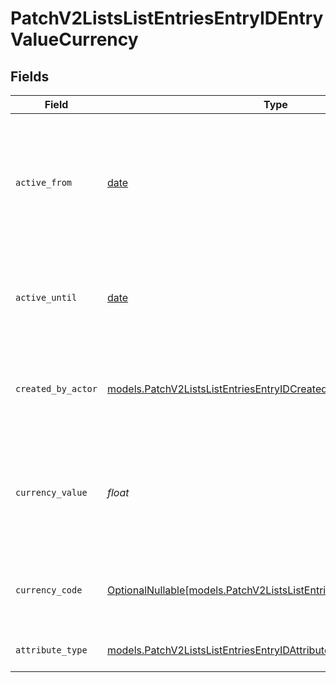 # PatchV2ListsListEntriesEntryIDEntryValueCurrency


## Fields

| Field                                                                                                                          | Type                                                                                                                           | Required                                                                                                                       | Description                                                                                                                    | Example                                                                                                                        |
| ------------------------------------------------------------------------------------------------------------------------------ | ------------------------------------------------------------------------------------------------------------------------------ | ------------------------------------------------------------------------------------------------------------------------------ | ------------------------------------------------------------------------------------------------------------------------------ | ------------------------------------------------------------------------------------------------------------------------------ |
| `active_from`                                                                                                                  | [date](https://docs.python.org/3/library/datetime.html#date-objects)                                                           | :heavy_check_mark:                                                                                                             | The point in time at which this value was made "active". `active_from` can be considered roughly analogous to `created_at`.    | 2023-01-01T15:00:00.000000000Z                                                                                                 |
| `active_until`                                                                                                                 | [date](https://docs.python.org/3/library/datetime.html#date-objects)                                                           | :heavy_check_mark:                                                                                                             | The point in time at which this value was deactivated. If `null`, the value is active.                                         | 2023-01-01T15:00:00.000000000Z                                                                                                 |
| `created_by_actor`                                                                                                             | [models.PatchV2ListsListEntriesEntryIDCreatedByActor3](../models/patchv2listslistentriesentryidcreatedbyactor3.md)             | :heavy_check_mark:                                                                                                             | The actor that created this value.                                                                                             | {<br/>"type": "workspace-member",<br/>"id": "50cf242c-7fa3-4cad-87d0-75b1af71c57b"<br/>}                                       |
| `currency_value`                                                                                                               | *float*                                                                                                                        | :heavy_check_mark:                                                                                                             | A numerical representation of the currency value. A decimal with a max of 4 decimal places.                                    | 99                                                                                                                             |
| `currency_code`                                                                                                                | [OptionalNullable[models.PatchV2ListsListEntriesEntryIDCurrencyCode]](../models/patchv2listslistentriesentryidcurrencycode.md) | :heavy_minus_sign:                                                                                                             | The ISO4217 currency code representing the currency that the value is stored in.                                               | USD                                                                                                                            |
| `attribute_type`                                                                                                               | [models.PatchV2ListsListEntriesEntryIDAttributeTypeCurrency](../models/patchv2listslistentriesentryidattributetypecurrency.md) | :heavy_check_mark:                                                                                                             | The attribute type of the value.                                                                                               | currency                                                                                                                       |